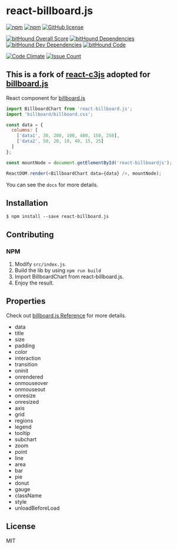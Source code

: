 # react-billboard.js

[![npm](https://img.shields.io/npm/v/react-billboard.js.svg)](https://www.npmjs.com/package/react-billboard.js)
[![npm](https://img.shields.io/npm/dt/react-billboard.js.svg)](https://www.npmjs.com/package/react-billboard.js)
[![GitHub license](https://img.shields.io/badge/license-MIT-blue.svg)](https://raw.githubusercontent.com/my8bit/react-billboard.js/master/LICENSE)

[![bitHound Overall Score](https://www.bithound.io/github/my8bit/react-billboard.js/badges/score.svg)](https://www.bithound.io/github/my8bit/react-billboard.js)
[![bitHound Dependencies](https://www.bithound.io/github/my8bit/react-billboard.js/badges/dependencies.svg)](https://www.bithound.io/github/my8bit/react-billboard.js/master/dependencies/npm)
[![bitHound Dev Dependencies](https://www.bithound.io/github/my8bit/react-billboard.js/badges/devDependencies.svg)](https://www.bithound.io/github/my8bit/react-billboard.js/master/dependencies/npm)
[![bitHound Code](https://www.bithound.io/github/my8bit/react-billboard.js/badges/code.svg)](https://www.bithound.io/github/my8bit/react-billboard.js)

[![Code Climate](https://codeclimate.com/github/codeclimate/codeclimate/badges/gpa.svg)](https://codeclimate.com/github/codeclimate/codeclimate)
[![Issue Count](https://codeclimate.com/github/codeclimate/codeclimate/badges/issue_count.svg)](https://codeclimate.com/github/codeclimate/codeclimate)

## This is a fork of [react-c3js](https://github.com/bcbcarl/react-c3js) adopted for [billboard.js](https://naver.github.io/billboard.js/)

React component for [billboard.js](https://naver.github.io/billboard.js/)

```javascript
import BillboardChart from 'react-billboard.js';
import 'billboard/billboard.css';

const data = {
  columns: [
    ['data1', 30, 200, 100, 400, 150, 250],
    ['data2', 50, 20, 10, 40, 15, 25]
  ]
};

const mountNode = document.getElementById('react-billboardjs');

ReactDOM.render(<BillboardChart data={data} />, mountNode);
```

You can see the `docs` for more details.

[Demo]: http://my8bit.github.io/react-billboardjs/

## Installation

```
$ npm install --save react-billboard.js
```

## Contributing

### NPM

1. Modify `src/index.js`.
2. Build the lib by using `npm run build`
3. Import BillboardChart from react-billboard.js.
4. Enjoy the result.

## Properties

Check out [billboard.js Reference](https://naver.github.io/billboard.js/release/latest/doc/) for more details.

* data
* title
* size
* padding
* color
* interaction
* transition
* oninit
* onrendered
* onmouseover
* onmouseout
* onresize
* onresized
* axis
* grid
* regions
* legend
* tooltip
* subchart
* zoom
* point
* line
* area
* bar
* pie
* donut
* gauge
* className
* style
* unloadBeforeLoad

## License

MIT
